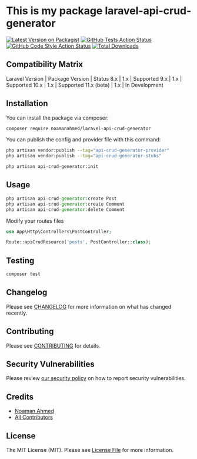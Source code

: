 # This is my package laravel-api-crud-generator

[![Latest Version on Packagist](https://img.shields.io/packagist/v/noamanahmed/laravel-api-crud-generator.svg?style=flat-square)](https://packagist.org/packages/noamanahmed/laravel-api-crud-generator)
[![GitHub Tests Action Status](https://img.shields.io/github/actions/workflow/status/noamanahmed/laravel-api-crud-generator/run-tests.yml?branch=main&label=tests&style=flat-square)](https://github.com/noamanahmed/laravel-api-crud-generator/actions?query=workflow%3Arun-tests+branch%3Amain)
[![GitHub Code Style Action Status](https://img.shields.io/github/actions/workflow/status/noamanahmed/laravel-api-crud-generator/fix-php-code-style-issues.yml?branch=main&label=code%20style&style=flat-square)](https://github.com/noamanahmed/laravel-api-crud-generator/actions?query=workflow%3A"Fix+PHP+code+style+issues"+branch%3Amain)
[![Total Downloads](https://img.shields.io/packagist/dt/noamanahmed/laravel-api-crud-generator.svg?style=flat-square)](https://packagist.org/packages/noamanahmed/laravel-api-crud-generator)


## Compatibility Matrix

Laravel Version | Package Version | Status
8.x | 1.x | Supported
9.x | 1.x | Supported
10.x | 1.x | Supported
11.x (beta) | 1.x | In Development

## Installation

You can install the package via composer:

```bash
composer require noamanahmed/laravel-api-crud-generator
```

You can publish the config and provider file with this command:

```bash
php artisan vendor:publish --tag="api-crud-generator-provider"
php artisan vendor:publish --tag="api-crud-generator-stubs"
```

```bash
php artisan api-crud-generator:init
```


## Usage

```php
php artisan api-crud-generator:create Post
php artisan api-crud-generator:create Comment
php artisan api-crud-generator:delete Comment

```

Modify your routes files

```php
use App\Http\Controllers\PostController;

Route::apiCrudResource('posts', PostController::class);


```

## Testing

```bash
composer test
```

## Changelog

Please see [CHANGELOG](CHANGELOG.md) for more information on what has changed recently.

## Contributing

Please see [CONTRIBUTING](CONTRIBUTING.md) for details.

## Security Vulnerabilities

Please review [our security policy](../../security/policy) on how to report security vulnerabilities.

## Credits

- [Noaman Ahmed](https://github.com/noamanahmed)
- [All Contributors](../../contributors)

## License

The MIT License (MIT). Please see [License File](LICENSE.md) for more information.
